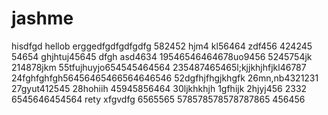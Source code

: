# jashme
hisdfgd
hellob
erggedfgdfgdfgdfg
582452
hjm4
kl56464
zdf456
424245
54654
ghjhtuj45645
dfgh
asd4634
19546546464678uo9456
5245754jk
214878jkm
55tfujhuyjo654545464564
235487465465l;kjjkhjhfjkl46787
24fghfghfgh56456465466564646546
52dgfhjfhgjkhgfk
26mn,nb4321231
27gyut412545
28hohiih
45945856464
30ljkhkhjh
1gfhijk
2hjyj456
2332
6545646454564
rety
xfgvdfg
6565565
578578578578787865
456456
